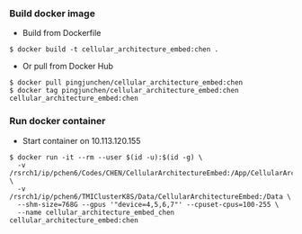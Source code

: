 ### Build docker image
* Build from Dockerfile
```
$ docker build -t cellular_architecture_embed:chen .
```
* Or pull from Docker Hub
```
$ docker pull pingjunchen/cellular_architecture_embed:chen
$ docker tag pingjunchen/cellular_architecture_embed:chen cellular_architecture_embed:chen
```

### Run docker container
* Start container on 10.113.120.155
```
$ docker run -it --rm --user $(id -u):$(id -g) \
  -v /rsrch1/ip/pchen6/Codes/CHEN/CellularArchitectureEmbed:/App/CellularArchitectureEmbed \
  -v /rsrch1/ip/pchen6/TMIClusterK8S/Data/CellularArchitectureEmbed:/Data \
  --shm-size=768G --gpus '"device=4,5,6,7"' --cpuset-cpus=100-255 \
  --name cellular_architecture_embed_chen cellular_architecture_embed:chen
```